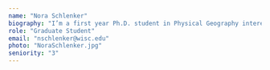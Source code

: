 ```yaml
---
name: "Nora Schlenker"
biography: "I’m a first year Ph.D. student in Physical Geography interested in paleoecology, biogeography, climate change, and niche analysis. My current project uses Holocene pollen records to understand historic abrupt population declines of eastern North American tree species."
role: "Graduate Student"
email: "nschlenker@wisc.edu"
photo: "NoraSchlenker.jpg"
seniority: "3"
---
```

